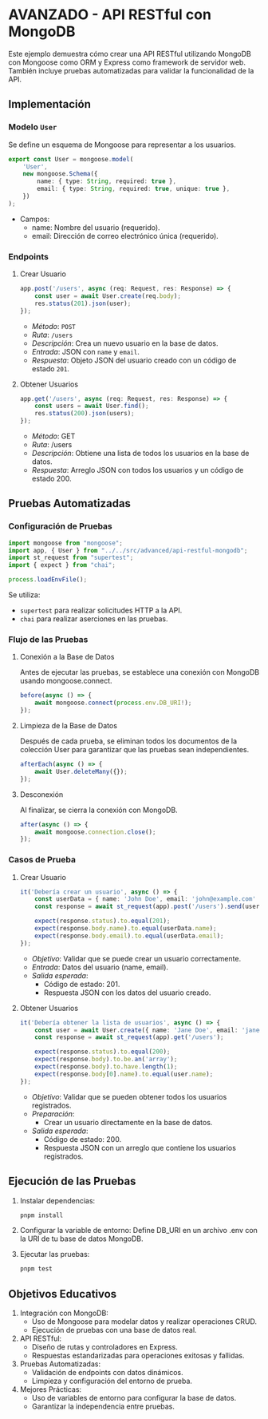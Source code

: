 # AVANZADO - API RESTful con MongoDB

Este ejemplo demuestra cómo crear una API RESTful utilizando MongoDB con Mongoose como ORM y Express como framework de servidor web. También incluye pruebas automatizadas para validar la funcionalidad de la API.

## Implementación

### Modelo `User`

Se define un esquema de Mongoose para representar a los usuarios.

```ts
export const User = mongoose.model(
    'User',
    new mongoose.Schema({
        name: { type: String, required: true },
        email: { type: String, required: true, unique: true },
    })
);
```

- Campos:
  - name: Nombre del usuario (requerido).
  - email: Dirección de correo electrónico única (requerido).

### Endpoints

1. Crear Usuario

   ```ts
   app.post('/users', async (req: Request, res: Response) => {
       const user = await User.create(req.body);
       res.status(201).json(user);
   });
   ```

   - *Método*: `POST`
   - *Ruta*: `/users`
   - *Descripción*: Crea un nuevo usuario en la base de datos.
   - *Entrada*: JSON con `name` y `email`.
   - *Respuesta*: Objeto JSON del usuario creado con un código de estado `201`.

2. Obtener Usuarios

   ```ts
   app.get('/users', async (req: Request, res: Response) => {
       const users = await User.find();
       res.status(200).json(users);
   });
   ```

   - *Método*: GET
   - *Ruta*: /users
   - *Descripción*: Obtiene una lista de todos los usuarios en la base de datos.
   - *Respuesta*: Arreglo JSON con todos los usuarios y un código de estado 200.

## Pruebas Automatizadas

### Configuración de Pruebas

```ts
import mongoose from "mongoose";
import app, { User } from "../../src/advanced/api-restful-mongodb";
import st_request from "supertest";
import { expect } from "chai";

process.loadEnvFile();
```

Se utiliza:

- `supertest` para realizar solicitudes HTTP a la API.
- `chai` para realizar aserciones en las pruebas.

### Flujo de las Pruebas

1. Conexión a la Base de Datos

   Antes de ejecutar las pruebas, se establece una conexión con MongoDB usando mongoose.connect.

   ```ts
   before(async () => {
       await mongoose.connect(process.env.DB_URI!);
   });
   ```

2. Limpieza de la Base de Datos

   Después de cada prueba, se eliminan todos los documentos de la colección User para garantizar que las pruebas sean independientes.

   ```ts
   afterEach(async () => {
       await User.deleteMany({});
   });
   ```

3. Desconexión

   Al finalizar, se cierra la conexión con MongoDB.

   ```ts
   after(async () => {
       await mongoose.connection.close();
   });
   ```

### Casos de Prueba

1. Crear Usuario

   ```ts
   it('Debería crear un usuario', async () => {
       const userData = { name: 'John Doe', email: 'john@example.com' };
       const response = await st_request(app).post('/users').send(userData);

       expect(response.status).to.equal(201);
       expect(response.body.name).to.equal(userData.name);
       expect(response.body.email).to.equal(userData.email);
   });
   ```

   - *Objetivo*: Validar que se puede crear un usuario correctamente.
   - *Entrada*: Datos del usuario (name, email).
   - *Salida esperada*:
     - Código de estado: 201.
     - Respuesta JSON con los datos del usuario creado.

2. Obtener Usuarios

   ```ts
   it('Debería obtener la lista de usuarios', async () => {
       const user = await User.create({ name: 'Jane Doe', email: 'jane@example.com' });
       const response = await st_request(app).get('/users');

       expect(response.status).to.equal(200);
       expect(response.body).to.be.an('array');
       expect(response.body).to.have.length(1);
       expect(response.body[0].name).to.equal(user.name);
   });
   ```

   - *Objetivo*: Validar que se pueden obtener todos los usuarios registrados.
   - *Preparación*:
     - Crear un usuario directamente en la base de datos.
   - *Salida esperada*:
     - Código de estado: 200.
     - Respuesta JSON con un arreglo que contiene los usuarios registrados.

## Ejecución de las Pruebas

1. Instalar dependencias:

   ```bash
   pnpm install
   ```

2. Configurar la variable de entorno: Define DB_URI en un archivo .env con la URI de tu base de datos MongoDB.
3. Ejecutar las pruebas:

   ```bash
   pnpm test
   ```

## Objetivos Educativos

1. Integración con MongoDB:
   - Uso de Mongoose para modelar datos y realizar operaciones CRUD.
   - Ejecución de pruebas con una base de datos real.
2. API RESTful:
   - Diseño de rutas y controladores en Express.
   - Respuestas estandarizadas para operaciones exitosas y fallidas.
3. Pruebas Automatizadas:
   - Validación de endpoints con datos dinámicos.
   - Limpieza y configuración del entorno de prueba.
4. Mejores Prácticas:
   - Uso de variables de entorno para configurar la base de datos.
   - Garantizar la independencia entre pruebas.

